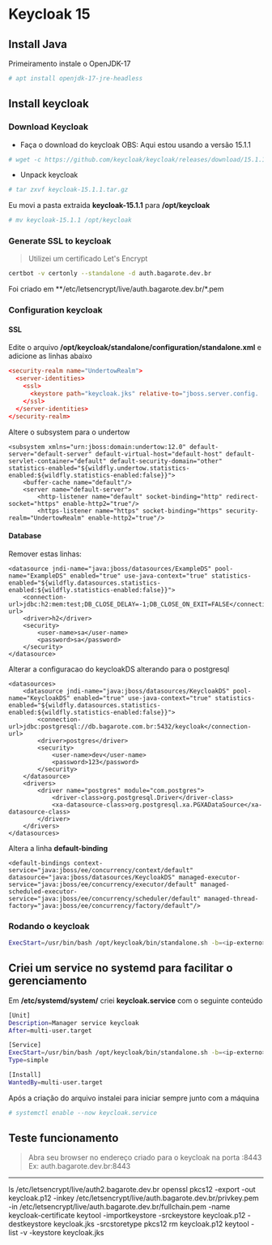 # Keycloak 15

## Install Java

Primeiramento instale o OpenJDK-17

```bash
# apt install openjdk-17-jre-headless
```

## Install keycloak

### Download Keycloak

- Faça o download do keycloak
OBS: Aqui estou usando a versão 15.1.1

```bash
# wget -c https://github.com/keycloak/keycloak/releases/download/15.1.1/keycloak-15.1.1.tar.gz
```

- Unpack keycloak
```bash
# tar zxvf keycloak-15.1.1.tar.gz
```

Eu movi a pasta extraida **keycloak-15.1.1** para **/opt/keycloak**
```bash
# mv keycloak-15.1.1 /opt/keycloak
```


### Generate SSL to keycloak
> Utilizei um certificado Let's Encrypt

```bash
certbot -v certonly --standalone -d auth.bagarote.dev.br
```
Foi criado em **/etc/letsencrypt/live/auth.bagarote.dev.br/*.pem


### Configuration keycloak

#### SSL


Edite o arquivo **/opt/keycloak/standalone/configuration/standalone.xml** e adicione as linhas abaixo

```conf
<security-realm name="UndertowRealm">
  <server-identities>
    <ssl>
      <keystore path="keycloak.jks" relative-to="jboss.server.config.    dir" keystore-password="123456" />
    </ssl>
  </server-identities>
</security-realm>
```

Altere o subsystem para o undertow
```
<subsystem xmlns="urn:jboss:domain:undertow:12.0" default-server="default-server" default-virtual-host="default-host" default-servlet-container="default" default-security-domain="other" statistics-enabled="${wildfly.undertow.statistics-enabled:${wildfly.statistics-enabled:false}}">
    <buffer-cache name="default"/>
    <server name="default-server">
        <http-listener name="default" socket-binding="http" redirect-socket="https" enable-http2="true"/>
        <https-listener name="https" socket-binding="https" security-realm="UndertowRealm" enable-http2="true"/>
```


#### Database

Remover estas linhas:
```
<datasource jndi-name="java:jboss/datasources/ExampleDS" pool-name="ExampleDS" enabled="true" use-java-context="true" statistics-enabled="${wildfly.datasources.statistics-enabled:${wildfly.statistics-enabled:false}}">
    <connection-url>jdbc:h2:mem:test;DB_CLOSE_DELAY=-1;DB_CLOSE_ON_EXIT=FALSE</connection-url>
    <driver>h2</driver>
    <security>
        <user-name>sa</user-name>
        <password>sa</password>
    </security>
</datasource>
```

Alterar a configuracao do keycloakDS alterando para o postgresql
```
<datasources>
    <datasource jndi-name="java:jboss/datasources/KeycloakDS" pool-name="KeycloakDS" enabled="true" use-java-context="true" statistics-enabled="${wildfly.datasources.statistics-enabled:${wildfly.statistics-enabled:false}}">
        <connection-url>jdbc:postgresql://db.bagarote.com.br:5432/keycloak</connection-url>
        <driver>postgres</driver>
        <security>
            <user-name>dev</user-name>
            <password>123</password>
        </security>
    </datasource>
    <drivers>
        <driver name="postgres" module="com.postgres">
            <driver-class>org.postgresql.Driver</driver-class>
            <xa-datasource-class>org.postgresql.xa.PGXADataSource</xa-datasource-class>
        </driver>
    </drivers>
</datasources>
```

Altera a linha **default-binding**
```
<default-bindings context-service="java:jboss/ee/concurrency/context/default" datasource="java:jboss/datasources/KeycloakDS" managed-executor-service="java:jboss/ee/concurrency/executor/default" managed-scheduled-executor-service="java:jboss/ee/concurrency/scheduler/default" managed-thread-factory="java:jboss/ee/concurrency/factory/default"/>

```


### Rodando o keycloak
```bash
ExecStart=/usr/bin/bash /opt/keycloak/bin/standalone.sh -b=<ip-externo> -bmanagement=<ip-externo>
```


## Criei um service no systemd para facilitar o gerenciamento

Em **/etc/systemd/system/** criei **keycloak.service** com o seguinte conteúdo
```bash
[Unit]
Description=Manager service keycloak
After=multi-user.target

[Service]
ExecStart=/usr/bin/bash /opt/keycloak/bin/standalone.sh -b=<ip-externo> -bmanagement=<ip-externo>
Type=simple

[Install]
WantedBy=multi-user.target
```

Após a criação do arquivo instalei para iniciar sempre junto com a máquina
```bash
# systemctl enable --now keycloak.service
```

## Teste funcionamento
> Abra seu browser no endereço criado para o keycloak na porta :8443
Ex: auth.bagarote.dev.br:8443


---
ls /etc/letsencrypt/live/auth2.bagarote.dev.br
openssl pkcs12 -export -out keycloak.p12 -inkey /etc/letsencrypt/live/auth.bagarote.dev.br/privkey.pem -in /etc/letsencrypt/live/auth.bagarote.dev.br/fullchain.pem -name keycloak-certificate
keytool -importkeystore -srckeystore keycloak.p12 -destkeystore keycloak.jks -srcstoretype  pkcs12 
rm keycloak.p12
keytool -list -v -keystore keycloak.jks
